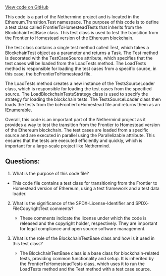 [View code on GitHub](https://github.com/NethermindEth/nethermind/src/Nethermind/Ethereum.Transition.Test/FrontierToHomesteadTests.cs)

This code is a part of the Nethermind project and is located in the Ethereum.Transition.Test namespace. The purpose of this code is to define a test class called FrontierToHomesteadTests that inherits from the BlockchainTestBase class. This test class is used to test the transition from the Frontier to Homestead version of the Ethereum blockchain.

The test class contains a single test method called Test, which takes a BlockchainTest object as a parameter and returns a Task. The Test method is decorated with the TestCaseSource attribute, which specifies that the test cases will be loaded from the LoadTests method. The LoadTests method is responsible for loading the test cases from a specific source, in this case, the bcFrontierToHomestead file.

The LoadTests method creates a new instance of the TestsSourceLoader class, which is responsible for loading the test cases from the specified source. The LoadBlockchainTestsStrategy class is used to specify the strategy for loading the blockchain tests. The TestsSourceLoader class then loads the tests from the bcFrontierToHomestead file and returns them as an IEnumerable<BlockchainTest>.

Overall, this code is an important part of the Nethermind project as it provides a way to test the transition from the Frontier to Homestead version of the Ethereum blockchain. The test cases are loaded from a specific source and are executed in parallel using the Parallelizable attribute. This ensures that the tests are executed efficiently and quickly, which is important for a large-scale project like Nethermind.
## Questions: 
 1. What is the purpose of this code file?
   - This code file contains a test class for transitioning from the Frontier to Homestead version of Ethereum, using a test framework and a test data loader.

2. What is the significance of the SPDX-License-Identifier and SPDX-FileCopyrightText comments?
   - These comments indicate the license under which the code is released and the copyright holder, respectively. They are important for legal compliance and open source software management.

3. What is the role of the BlockchainTestBase class and how is it used in this test class?
   - The BlockchainTestBase class is a base class for blockchain-related tests, providing common functionality and setup. It is inherited by the FrontierToHomesteadTests class, which uses it to run the LoadTests method and the Test method with a test case source.